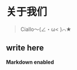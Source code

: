 
<h1 m-t-4 lg:m-t-0>关于我们</h1>

> Ciallo～(∠・ω< )⌒★

## write here

**Markdown enabled**

<script setup lang="ts">
// override page title with this
import { useTitle } from '@vueuse/core'
import { useSSRContext } from 'vue'
import { SiteConfiguration } from '@/site'

useTitle(`关于我们 | ${SiteConfiguration.titleSuffix}`)
if (import.meta.env.SSR) {
  const context = useSSRContext()
  if (context) {
    context.titlePrefix = '关于我们'
  }
}
</script>
